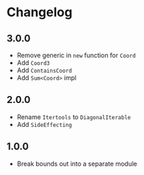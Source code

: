 # Changelog

## 3.0.0
- Remove generic in `new` function for `Coord`
- Add `Coord3`
- Add `ContainsCoord`
- Add `Sum<Coord>` impl

## 2.0.0
- Rename `Itertools` to `DiagonalIterable`
- Add `SideEffecting`

## 1.0.0
- Break bounds out into a separate module

